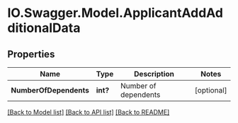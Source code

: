 # IO.Swagger.Model.ApplicantAddAdditionalData
## Properties

Name | Type | Description | Notes
------------ | ------------- | ------------- | -------------
**NumberOfDependents** | **int?** | Number of dependents | [optional] 

[[Back to Model list]](../README.md#documentation-for-models) [[Back to API list]](../README.md#documentation-for-api-endpoints) [[Back to README]](../README.md)

